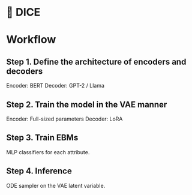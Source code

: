 # 🎲 DICE

# Workflow
## Step 1. Define the architecture of encoders and decoders
Encoder: BERT
Decoder: GPT-2 / Llama

## Step 2. Train the model in the VAE manner
Encoder: Full-sized parameters
Decoder: LoRA

## Step 3. Train EBMs
MLP classifiers for each attribute.

## Step 4. Inference
ODE sampler on the VAE latent variable.

